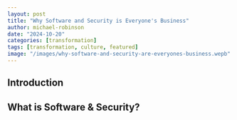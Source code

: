 ```yaml
---
layout: post
title: "Why Software and Security is Everyone's Business"
author: michael-robinson
date: "2024-10-20"
categories: [transformation]
tags: [transformation, culture, featured]
image: "/images/why-software-and-security-are-everyones-business.wepb"
---
```


## Introduction

## What is Software & Security?
